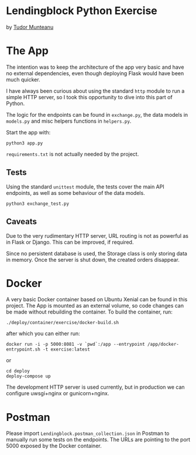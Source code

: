 # Lendingblock Python Exercise
by [Tudor Munteanu](mailto:tudor@mowostudios.com)

# The App

The intention was to keep the architecture of the app very basic and
have no external dependencies, even though deploying Flask would have been
much quicker.

I have always been curious about using the standard `http` module to run 
a simple HTTP server, so I took this opportunity to dive into this part of Python.

The logic for the endpoints can be found in `exchange.py`, the data models in `models.py` and misc helpers functions in `helpers.py`.

Start the app with:
```
python3 app.py
```

`requirements.txt` is not actually needed by the project.

## Tests
Using the standard `unittest` module, the tests cover the main API endpoints, as well
as some behaviour of the data models.

```
python3 exchange_test.py
```

## Caveats

Due to the very rudimentary HTTP server, URL routing is not as powerful as in Flask or
Django. This can be improved, if required.

Since no persistent database is used, the Storage class is only storing data in memory. Once the server is shut down, the created orders disappear.

# Docker

A very basic Docker container based on Ubuntu Xenial can be found in this project.
The App is mounted as an external volume, so code changes can be made without rebuilding the container.
To build the container, run:

```
./deploy/container/exercise/docker-build.sh
```
after which you can either run:
```
docker run -i -p 5000:8081 -v `pwd`:/app --entrypoint /app/docker-entrypoint.sh -t exercise:latest
```
or 
```
cd deploy
deploy-compose up
```

The development HTTP server is used currently, but in production we can configure uwsgi+nginx or gunicorn+nginx.

# Postman

Please import `Lendingblock.postman_collection.json` in Postman to manually run some tests on the endpoints. The URLs are pointing to the port 5000 exposed by the Docker container.
